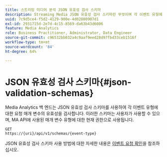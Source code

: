 ```yaml
---
title: 스트리밍 미디어 분석 JSON 유효성 검사 스키마
description: Streaming Media JSON 유효성 검사 스키마란 무엇이며 각 이벤트 유형에 대한 올바른 요청 본문 매개 변수를 결정하는 데 어떻게 사용됩니다.
uuid: 7c9d5ce4-f5d2-4129-900e-4d02800907d1
exl-id: 2931715d-2e7d-4c15-8569-da63b43d6006
feature: Media Analytics
role: Business Practitioner, Administrator, Data Engineer
source-git-commit: c96532bb032a4c9aaf9eed28d97fbd33ceb1516f
workflow-type: tm+mt
source-wordcount: '84'
ht-degree: 64%

---
```


# JSON 유효성 검사 스키마{#json-validation-schemas}

Media Analytics 백 엔드는 JSON 유효성 검사 스키마를 사용하여 각 이벤트 유형에 대한 요청 매개 변수의 유효성을 검사합니다. 이러한 스키마는 사용자가 사용할 수 있으며, MA API에 사용된 매개 변수 유형에 대한 현재 권한으로 사용됩니다.

```
GET
https://{uri}/api/v1/schemas/{event-type}
```

JSON 유효성 검사 스키마 사용 방법에 대한 자세한 내용은 [이벤트 요청 확인](/help/media-collection-api/mc-api-impl/mc-api-validate-reqs.md)을 참조하십시오.
